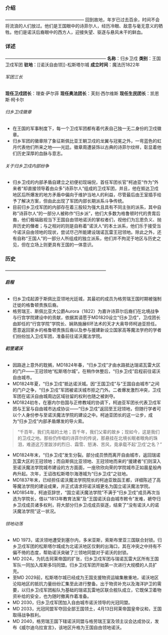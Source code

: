 ### 介绍
——————————————————
回到故地，年岁已过去百余，时间不会将流浪的人们放过。他们是王国眼中的诗菲尔人，经历冷眼、敌意与毫无意义的牺牲。他们是诺沃后裔眼中的西方人，迎接失望、驱逐与悬风未干的鲜血。
### 详述
———————————————————————
**名称**：归乡卫戍
**类别**：王国卫戍军团
**驻地**：[[诺沃自由领]]-松斯塔尔城
**成立时间**：魔法历1822年
###### 军团三长
**现任卫戍团长**：理查·萨尔菲
**现任奥法团长**：芙刻·西尔维斯
**现任生民团长**：凯恩斯·柯卡尔
###### 归乡卫戍徽章
- 在王国的军事制度下，每一个卫戍军团都有着代表自己独一无二身份的卫戍徽章。
- 归乡军团的徽章除了象征斯佩比亚王朝卫戍的龙翼与冠冕之外，一弯蓝色的虹月代表他们所来之地——光廷。徽章周遭装饰以古典的诗菲尔纹样，彰显着他们历史深厚的血脉与意志。
###### 关于归乡卫戍内部纷争
- 归乡卫戍的内部矛盾自建立之初便初现端倪，首任军团长官”柯迪亚“作为”外来者“却直接领导着由众多”诗菲尔人“组成的卫戍军团，并且，他在抵达卫戍地区后所爆发的地方矛盾中偏向于维护当地人的利益，尽管最后由王室插手给予了解决方案，但由此出现了军团内部长期派系斗争传统。
- 目前归乡卫戍军团的内部存在着三股较为强大且具有不同主张的派系，其中自称”诗菲尔人“的一部分人被称作“归乡派”，他们大多数为格鲁顿时代的贵胄后裔，他们极端敌视当下王国自由领地诺沃的掌权者们，视他们为忘恩负义、抛弃历史的僭者；与之相对的则是自称着”诺沃人“的本土派系，他们乐于接受当今诺沃自由领地的现状，尝试尽己所能建设瑞诺瓦雷王冠领地。除此之外，还有自称“王国人”的一部分人所组成的独立派系，他们并不拘泥于地区与历史之见，但在立场上则更具有王国的一体意识。
### 历史
———————————————————————
###### **启程**
- 归乡卫戍起源于斯佩比亚领地光廷城，其最初的成员为格劳瑞王国时期被强制迁徙的格鲁顿贵族后裔。
- 格劳瑞王、斯佩比亚大公爵Aurora（1822）为嘉许诗菲尔后裔们在北境战争与行宫学院建设中的贡献，依据其请愿于MD1820设立“归乡卫戍”，卫戍团长由卸任的“行宫学院”学院长、娴熟施展6环法术的天才大奥导师柯迪亚担任。愿意返回家乡的格鲁顿贵族后裔以及参与援建新设立国家高等魔法学府的学者们纷纷加入卫戍军团，准备前往诺沃魔法学院。
###### **初至诺沃**
- 因路途上意外的耽搁，MD1824年春，“归乡卫戍”才由水路抵达瑞诺瓦雷大区的门户——王冠领地“松斯塔尔城”。在稍作休整后，“归乡卫戍”启程前往诺沃自由城市。
- MD1824年夏，“归乡卫戍”抵达诺沃城。因“王国卫戍”与“王国自由城市”之间的门户之争，“归乡卫戍”军团被诺沃城市拒之门外。二者爆发激烈冲突，卫戍军团在诺沃自由城周边区域驻留的权利也随之被剥夺。
- MD1824初冬，在塞内尔伯国与正修教域的协调下，柯迪亚军团长代表卫戍军团与王室与自由城市达成协议——“归乡卫戍”返回至王冠领地，但随行学者可以个人身份参与至诺沃魔法学院的建设之中。柯迪亚团长的这一让步，成为“归乡卫戍”内部矛盾爆发的导火索。

>“千百年，我们先祖的土地；百千年，我们父辈的故乡；现如今，这是我们的卫戍之地。那些仍传唱的诗菲尔的传说，那悬挂在北境长眠者眼角的珠泪，难道这万里跋涉的烈日、霜雪、怒涛、苦风，竟承载不起‘卫戍’之名？”

- MD1824年末，“归乡卫戍”发生分裂。部分成员愤而离开自由城市，返回瑞诺瓦雷大区的王冠领地；而自斯佩比亚领地、王冠领地而来的“援建者”们则深入至诺沃魔法学院城市建设的方方面面，一座欣欣向荣的学院城市正如晨星般冉冉升起。次年，王诏改松斯塔尔海港城为“归乡卫戍”之驻地。
- MD1837年末，已经担任诺沃魔法学院院长的柯迪亚致函王都，详细陈述了高等魔法学院的建设成果，并正式请求将诺沃城更名为国立诺沃魔法学院。
- MD1854年，柯迪亚辞世，“国立诺沃魔法学院”不满于“归乡卫戍”成员再次当选为学院长，借以“1813年教育法案”及“王国诺沃自由城市敕令”发难，‌褫夺归乡卫戍成员诸多权利，将大部分归乡卫戍成员驱逐，结束了“没有诺沃人的诺沃魔法学院”这一状况。
###### 领地动荡
- MD 1973，诺沃领地遭受到塞尔内，多米亚斯，索斯布里亚三国联合封锁。归乡卫戍军团的松斯塔尔城成为北诺沃地区仅剩的出海口，其在冲突之中持有不偏不倚的态度，帮助诺沃突破了三领地同盟对于诺沃的封锁。
- MD 2024，为抗击珂莱帝国的扩张，归乡卫戍军团与瑞诺瓦雷大区所有王国军队一同加入库斯多玛同盟。归乡卫戍军团开始第一次进行大规模的人员扩充。
- 至MD 2029前，松斯塔尔城已经成为王国支援物资运输集散重地，诺沃地区沦陷地区的抵抗力量纷纷汇集至此进行整备。出于物资补充以及海洋护卫的需要，以归乡卫戍军团船队为基础的瑞诺瓦雷地区联合舰队成立，它既保卫着物资补给的安全，也为随时撤离作着准备。
- MD 2030，归乡卫戍军团加入自由城市诺沃领导的光冠同盟。
- MD 2033，光冠同盟军夺回全部王国领土，4月13日珂莱帝国皇帝议和，王国取得战争胜利。
- MD 2040，格劳瑞王国下辖诺沃同盟与格劳瑞王室及领主议会达成协议，发布《威尔迪乌拉宣言》，该地区升格为王国自由领地诺沃。

